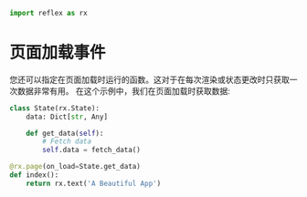 ```python exec
import reflex as rx
```


# 页面加载事件
您还可以指定在页面加载时运行的函数。这对于在每次渲染或状态更改时只获取一次数据非常有用。
在这个示例中，我们在页面加载时获取数据:

```python
class State(rx.State):
    data: Dict[str, Any]

    def get_data(self):
        # Fetch data
        self.data = fetch_data()

@rx.page(on_load=State.get_data)
def index():
    return rx.text('A Beautiful App')
```

